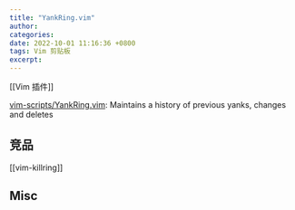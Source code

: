 ```yaml
---
title: "YankRing.vim"
author: 
categories: 
date: 2022-10-01 11:16:36 +0800
tags: Vim 剪贴板
excerpt: 
---
```


[[Vim 插件]]

[vim-scripts/YankRing.vim](https://github.com/vim-scripts/YankRing.vim): Maintains a history of previous yanks, changes and deletes


## 竞品


[[vim-killring]]


## Misc






